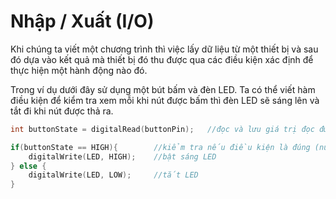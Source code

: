 # Nhập / Xuất (I/O)

Khi chúng ta viết một chương trình thì việc lấy dữ liệu từ một thiết bị và sau đó dựa vào kết quả mà thiết bị đó thu được qua các điều kiện xác định để thực hiện một hành động nào đó.&#x20;

Trong ví dụ dưới đây sử dụng một bút bấm và đèn LED. Ta có thể viết hàm điều kiện để kiểm tra xem mỗi khi nút được bấm thì đèn LED sẽ sáng lên và tắt đi khi nút được thả ra.&#x20;

```cpp
int buttonState = digitalRead(buttonPin);   //đọc và lưu giá trị đọc được từ nút bấm

if(buttonState == HIGH){        //kiểm tra nếu điều kiện là đúng (nút được bấm)
    digitalWrite(LED, HIGH);    //bật sáng LED
} else {
    digitalWrite(LED, LOW);     //tắt LED
}
```
